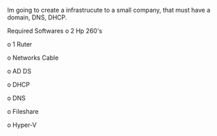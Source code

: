 Im going to create a infrastrucute to a small company, that must have a domain, DNS, DHCP.

Required Softwares
o 2 Hp 260's

o 1 Ruter

o Networks Cable

o AD DS

o DHCP

o DNS

o Fileshare

o Hyper-V


